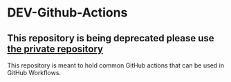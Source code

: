 # DEV-Github-Actions

## This repository is being deprecated please use [the private repository](https://github.com/StrategicFS/DEV-Github-Actions-Private)

This repository is meant to hold common GitHub actions that can be used in GitHub Workflows.